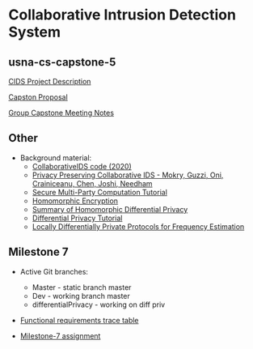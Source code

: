 # Collaborative Intrusion Detection System
## usna-cs-capstone-5

[CIDS Project Description](https://docs.google.com/document/d/1AltDS4fwZcJ97G-Sn9JZIy09c0HGSWz--HddGbEU25w/edit?usp=sharing)

[Capston Proposal](https://docs.google.com/document/d/1QKcD0Lqw-2c5aZu2ejlGHw5TbhZ1CWGY7aEYPHTbhmk/edit?usp=sharing)

[Group Capstone Meeting Notes](meeting_notes.md)

## Other

+ Background material:
    + [CollaborativeIDS code (2020)](https://github.com/CooperGuzzi/CollaborativeIDS)
    + [Privacy Preserving Collaborative IDS - Mokry, Guzzi, Oni, Crainiceanu, Chen, Joshi, Needham](research/Privacy_Preserving_Collaborative_IDS.pdf) 
    + [Secure Multi-Party Computation Tutorial](research/tutorial-secure-computation.pdf)
    + [Homomorphic Encryption](research/When_Homomorphic_Cryptosystem_Meets_Differential_Privacy.pdf)
    + [Summary of Homomorphic Differential Privacy](https://docs.google.com/document/d/19XImfqUX-phXZn_5oWGkPs97NRoG7dks_SjsjLCiTSo/edit?usp=sharing)
    + [Differential Privacy Tutorial](research/differential_privacy_tutorial.pdf)
    + [Locally Differentially Private Protocols for Frequency Estimation](research/sec17-wang-tianhao.pdf)

## Milestone 7

+ Active Git branches:
    + Master - static branch master
    + Dev - working branch master
    + differentialPrivacy - working on diff priv

+ [Functional requirements trace table](https://docs.google.com/spreadsheets/d/1YPr3v7LRzJZG3VP-RFwnwrRitj4HEj1ryLTDtZEbtS8/edit?usp=sharing)
+ [Milestone-7 assignment](https://docs.google.com/presentation/d/16VzU-3wbWz0Dfgpwj108qTSYcgCt0TeQNXReAiIcZtc/edit?usp=sharing)
